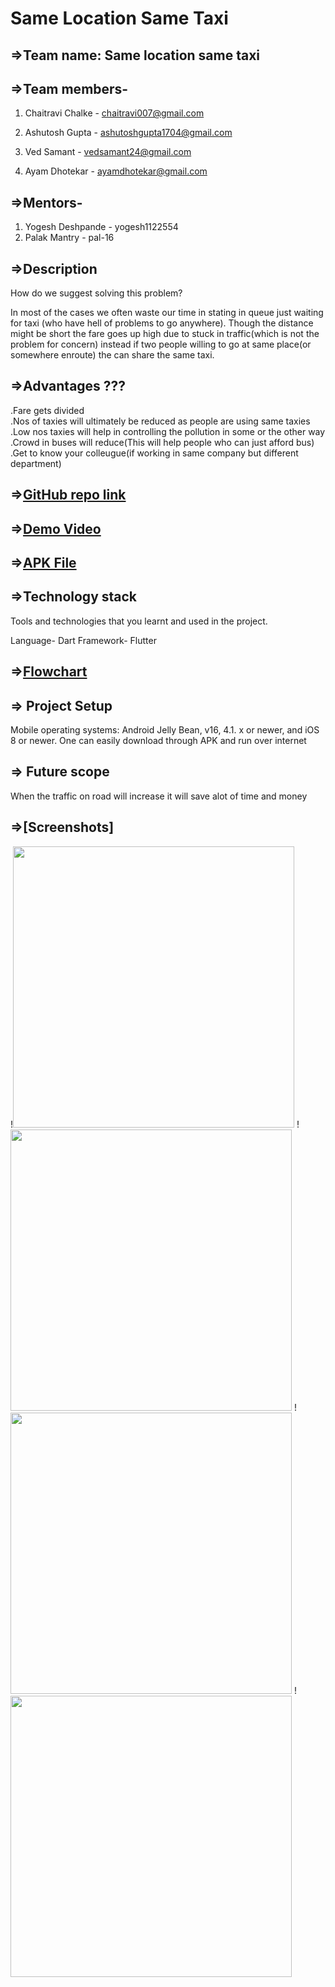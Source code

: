 # Same Location Same Taxi

## **=>Team name: Same location same taxi**

## **=>Team members-**

1. Chaitravi Chalke - chaitravi007@gmail.com

2. Ashutosh Gupta - ashutoshgupta1704@gmail.com

3. Ved Samant - vedsamant24@gmail.com

4. Ayam Dhotekar - ayamdhotekar@gmail.com

## **=>Mentors-**

1. Yogesh Deshpande - yogesh1122554
2. Palak Mantry - pal-16


## **=>Description**

How do we suggest solving this problem?

In most of the cases we often waste our time in stating in queue just waiting for taxi (who have hell of problems to go anywhere). Though the distance might be short the fare goes up high due to stuck in traffic(which is not the problem for concern) instead if two people willing to go at same place(or somewhere enroute) the can share the same taxi.


## **=>Advantages ???**

.Fare gets divided  
.Nos of taxies will ultimately be reduced as people are using same taxies
.Low nos taxies will help in controlling the pollution in some or the other way
.Crowd in buses will reduce(This will help people who can just afford bus)
.Get to know your colleugue(if working in same company but different department)


## **=>[GitHub repo link](https://github.com/ashu-pixel/Same-location-same-cab)**

## **=>[Demo Video](https://drive.google.com/drive/folders/1gskYiCOjORkOESwn4YyHuAym87MjfFKz?usp=sharing)**
## **=>[APK File](https://drive.google.com/file/d/1ui-Fai41RLQeoxrtrnWaRNEa5IpR4Hsx/view?usp=sharing)**

## **=>Technology stack**
Tools and technologies that you learnt and used in the project.

Language- Dart
Framework- Flutter
## **=>[Flowchart](https://app.lucidchart.com/publicSegments/view/19605bf4-3135-401d-927f-dd89a355d0ad/image.jpeg)**


## **=> Project Setup**
Mobile operating systems: Android Jelly Bean, v16, 4.1. x or newer, and iOS 8 or newer.
One can easily download through APK and run over internet

## **=> Future scope**
When the traffic on road will increase it will save alot of time and money 


## **=>[Screenshots]**
!<img src="https://drive.google.com/file/d/159XRPTbLSdScKh6rAkQxopI7PkrGEo2n/view?usp=sharing" height = 450/>
!<img src="https://drive.google.com/file/d/14tnGBW4chJmRHK91Z1TPUYSk4FBvM8LW/view?usp=sharing" height = 450/>
!<img src="https://drive.google.com/file/d/159N7edGGkqDle6K7mETQIzG6qJPnPkhu/view?usp=sharing" height = 450/>
!<img src="https://drive.google.com/file/d/14vPCOvApcqsEjGy5RWouP9Jw667XRVlC/view?usp=sharing" height = 450/>




